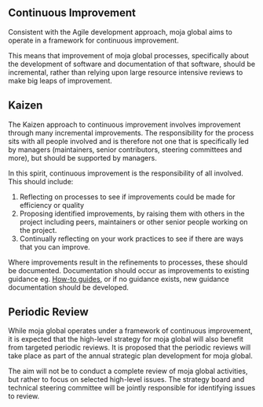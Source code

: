 ## Continuous Improvement

Consistent with the Agile development approach, moja global aims to operate in a framework for continuous improvement.

This means that improvement of moja global processes, specifically about the development of software and documentation of that software, should be incremental, rather than relying upon large resource intensive reviews to make big leaps of improvement.

## Kaizen

The Kaizen approach to continuous improvement involves improvement through many incremental improvements. The responsibility for the process sits with all people involved and is therefore not one that is specifically led by managers (maintainers, senior contributors, steering committees and more), but should be supported by managers.

In this spirit, continuous improvement is the responsibility of all involved. This should include:

1.  Reflecting on processes to see if improvements could be made for efficiency or quality
2.  Proposing identified improvements, by raising them with others in the project including peers, maintainers or other senior people working on the project.
3.  Continually reflecting on your work practices to see if there are ways that you can improve.

Where improvements result in the refinements to processes, these should be documented. Documentation should occur as improvements to existing guidance eg. [How-to guides](https://github.com/moja-global/About-moja-global/tree/master/Contributing), or if no guidance exists, new guidance documentation should be developed.

## Periodic Review

While moja global operates under a framework of continuous improvement, it is expected that the high-level strategy for moja global will also benefit from targeted periodic reviews. It is proposed that the periodic reviews will take place as part of the annual strategic plan development for moja global.

The aim will not be to conduct a complete review of moja global activities, but rather to focus on selected high-level issues. The strategy board and technical steering committee will be jointly responsible for identifying issues to review.
